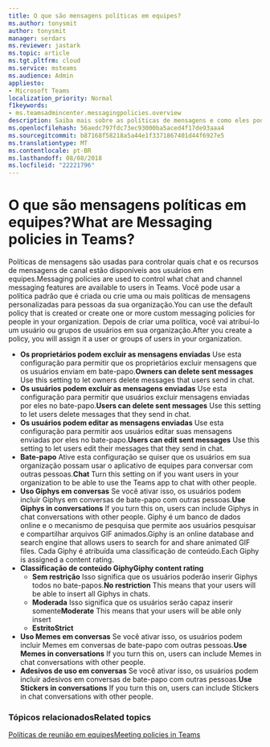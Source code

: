 ```yaml
---
title: O que são mensagens políticas em equipes?
ms.author: tonysmit
author: tonysmit
manager: serdars
ms.reviewer: jastark
ms.topic: article
ms.tgt.pltfrm: cloud
ms.service: msteams
ms.audience: Admin
appliesto:
- Microsoft Teams
localization_priority: Normal
f1keywords:
- ms.teamsadmincenter.messagingpolicies.overview
description: Saiba mais sobre as políticas de mensagens e como eles podem ser usados para controlar as equipes de mensagens de chat.
ms.openlocfilehash: 56aedc797fdc73ec93000ba5aced4f17de93aaa4
ms.sourcegitcommit: b87168f58218a5a44e1f3371867401d44f6927e5
ms.translationtype: MT
ms.contentlocale: pt-BR
ms.lasthandoff: 08/08/2018
ms.locfileid: "22221796"
---
```

# <a name="what-are-messaging-policies-in-teams"></a><span data-ttu-id="962be-103">O que são mensagens políticas em equipes?</span><span class="sxs-lookup"><span data-stu-id="962be-103">What are Messaging policies in Teams?</span></span>

<span data-ttu-id="962be-104">Políticas de mensagens são usadas para controlar quais chat e os recursos de mensagens de canal estão disponíveis aos usuários em equipes.</span><span class="sxs-lookup"><span data-stu-id="962be-104">Messaging policies are used to control what chat and channel messaging features are available to users in Teams.</span></span> <span data-ttu-id="962be-105">Você pode usar a política padrão que é criada ou crie uma ou mais políticas de mensagens personalizadas para pessoas da sua organização.</span><span class="sxs-lookup"><span data-stu-id="962be-105">You can use the default policy that is created or create one or more custom messaging policies for people in your organization.</span></span> <span data-ttu-id="962be-106">Depois de criar uma política, você vai atribuí-lo um usuário ou grupos de usuários em sua organização.</span><span class="sxs-lookup"><span data-stu-id="962be-106">After you create a policy, you will assign it a user or groups of users in your organization.</span></span>

- <span data-ttu-id="962be-107">**Os proprietários podem excluir as mensagens enviadas**  Use esta configuração para permitir que os proprietários excluir mensagens que os usuários enviam em bate-papo.</span><span class="sxs-lookup"><span data-stu-id="962be-107">**Owners can delete sent messages**  Use this setting to let owners delete messages that users send in chat.</span></span>
- <span data-ttu-id="962be-108">**Os usuários podem excluir as mensagens enviadas** Use esta configuração para permitir que usuários excluir mensagens enviadas por eles no bate-papo.</span><span class="sxs-lookup"><span data-stu-id="962be-108">**Users can delete sent messages** Use this setting to let users delete messages that they send in chat.</span></span>
- <span data-ttu-id="962be-109">**Os usuários podem editar as mensagens enviadas** Use esta configuração para permitir aos usuários editar suas mensagens enviadas por eles no bate-papo.</span><span class="sxs-lookup"><span data-stu-id="962be-109">**Users can edit sent messages** Use this setting to let users edit their messages that they send in chat.</span></span>
- <span data-ttu-id="962be-110">**Bate-papo**  Ative esta configuração se quiser que os usuários em sua organização possam usar o aplicativo de equipes para conversar com outras pessoas.</span><span class="sxs-lookup"><span data-stu-id="962be-110">**Chat**  Turn this setting on if you want users in your organization to be able to use the Teams app to chat with other people.</span></span>
- <span data-ttu-id="962be-111">**Uso Giphys em conversas**  Se você ativar isso, os usuários podem incluir Giphys em conversas de bate-papo com outras pessoas.</span><span class="sxs-lookup"><span data-stu-id="962be-111">**Use Giphys in conversations**  If you turn this on, users can include Giphys in chat conversations with other people.</span></span> <span data-ttu-id="962be-112">Giphy é um banco de dados online e o mecanismo de pesquisa que permite aos usuários pesquisar e compartilhar arquivos GIF animados.</span><span class="sxs-lookup"><span data-stu-id="962be-112">Giphy is an online database and search engine that allows users to search for and share animated GIF files.</span></span> <span data-ttu-id="962be-113">Cada Giphy é atribuída uma classificação de conteúdo.</span><span class="sxs-lookup"><span data-stu-id="962be-113">Each Giphy is assigned a content rating.</span></span>
- <span data-ttu-id="962be-114">**Classificação de conteúdo Giphy**</span><span class="sxs-lookup"><span data-stu-id="962be-114">**Giphy content rating**</span></span> 
    - <span data-ttu-id="962be-115">**Sem restrição** Isso significa que os usuários poderão inserir Giphys todos no bate-papos.</span><span class="sxs-lookup"><span data-stu-id="962be-115">**No restriction** This means that your users will be able to insert all Giphys in chats.</span></span>
    - <span data-ttu-id="962be-116">**Moderada**  Isso significa que os usuários serão capaz inserir somente</span><span class="sxs-lookup"><span data-stu-id="962be-116">**Moderate**  This means that your users will be able only insert</span></span> 
    - <span data-ttu-id="962be-117">**Estrito**</span><span class="sxs-lookup"><span data-stu-id="962be-117">**Strict**</span></span>
- <span data-ttu-id="962be-118">**Uso Memes em conversas** Se você ativar isso, os usuários podem incluir Memes em conversas de bate-papo com outras pessoas.</span><span class="sxs-lookup"><span data-stu-id="962be-118">**Use Memes in conversations** If you turn this on, users can include Memes in chat conversations with other people.</span></span> 
- <span data-ttu-id="962be-119">**Adesivos de uso em conversas** Se você ativar isso, os usuários podem incluir adesivos em conversas de bate-papo com outras pessoas.</span><span class="sxs-lookup"><span data-stu-id="962be-119">**Use Stickers in conversations** If you turn this on, users can include Stickers in chat conversations with other people.</span></span>


### <a name="related-topics"></a><span data-ttu-id="962be-120">Tópicos relacionados</span><span class="sxs-lookup"><span data-stu-id="962be-120">Related topics</span></span>
[<span data-ttu-id="962be-121">Políticas de reunião em equipes</span><span class="sxs-lookup"><span data-stu-id="962be-121">Meeting policies in Teams</span></span>](meeting-policies-in-teams.md)
